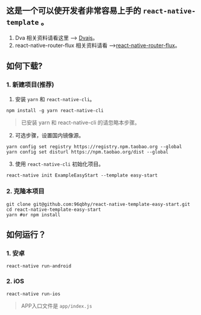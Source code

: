 ## 这是一个可以使开发者非常容易上手的 `react-native-template` 。
1. Dva 相关资料请看这里 --> [Dvajs](https://github.com/dvajs/dva)。
2. react-native-router-flux 相关资料请看 -->[react-native-router-flux](https://github.com/aksonov/react-native-router-flux)。

## 如何下载?
### 1. 新建项目(推荐)
1. 安装 `yarn` 和 `react-native-cli`。
```
npm install -g yarn react-native-cli
```
> 已安装 yarn 和 react-native-cli 的请忽略本步骤。

2. 可选步骤，设置国内镜像源。
```
yarn config set registry https://registry.npm.taobao.org --global
yarn config set disturl https://npm.taobao.org/dist --global
```

3. 使用 `react-native-cli` 初始化项目。
```
react-native init ExampleEasyStart --template easy-start
```


### 2. 克隆本项目
```
git clone git@github.com:96qbhy/react-native-template-easy-start.git
cd react-native-template-easy-start
yarn #or npm install
```

## 如何运行？

### 1. 安卓
```
react-native run-android
```

### 2. iOS
```
react-native run-ios
```


> APP入口文件是 `app/index.js`
